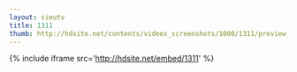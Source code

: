 ```yaml
---
layout: sieutv
title: 1311
thumb: http://hdsite.net/contents/videos_screenshots/1000/1311/preview_360p.mp4.jpg
---
```

{% include iframe src='http://hdsite.net/embed/1311' %}
 
